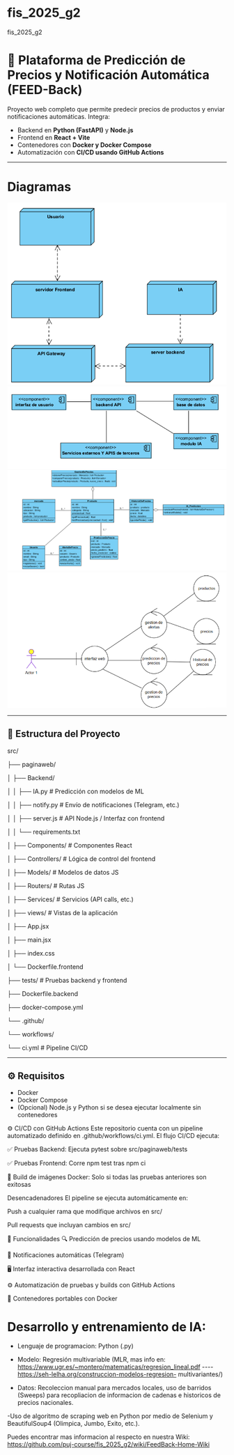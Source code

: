 # fis_2025_g2
fis_2025_g2

# 🧠 Plataforma de Predicción de Precios y Notificación Automática (FEED-Back)

Proyecto web completo que permite predecir precios de productos y enviar notificaciones automáticas. Integra:

- Backend en **Python (FastAPI)** y **Node.js**
- Frontend en **React + Vite**
- Contenedores con **Docker y Docker Compose**
- Automatización con **CI/CD usando GitHub Actions**

---
# Diagramas

![Diagrama de Despliegue](docs/Diagramas/Diagrama%20de%20despliegue.png)
![Diagrama de Componentes](docs/Diagramas/Diagrama%20de%20componentes.png)
![Diagrama de Clases](docs/Diagramas/Diagrama%20de%20clases.png)
![Diagrama EBC](docs/Diagramas/Diagarma%20EBC.png)


---

## 📁 Estructura del Proyecto

src/ 

├── paginaweb/

│ ├── Backend/

│ │ ├── IA.py # Predicción con modelos de ML

│ │ ├── notify.py # Envío de notificaciones (Telegram, etc.)

│ │ ├── server.js # API Node.js / Interfaz con frontend

│ │ └── requirements.txt

│ ├── Components/ # Componentes React

│ ├── Controllers/ # Lógica de control del frontend

│ ├── Models/ # Modelos de datos JS

│ ├── Routers/ # Rutas JS

│ ├── Services/ # Servicios (API calls, etc.)

│ ├── views/ # Vistas de la aplicación

│ ├── App.jsx

│ ├── main.jsx

│ ├── index.css

│ └── Dockerfile.frontend

├── tests/ # Pruebas backend y frontend

├── Dockerfile.backend

├── docker-compose.yml

└── .github/

└── workflows/

└── ci.yml # Pipeline CI/CD


---

## ⚙️ Requisitos

- Docker
- Docker Compose
- (Opcional) Node.js y Python si se desea ejecutar localmente sin contenedores

⚙️ CI/CD con GitHub Actions
Este repositorio cuenta con un pipeline automatizado definido en .github/workflows/ci.yml. El flujo CI/CD ejecuta:

✅ Pruebas Backend: Ejecuta pytest sobre src/paginaweb/tests

✅ Pruebas Frontend: Corre npm test tras npm ci

🐳 Build de imágenes Docker: Solo si todas las pruebas anteriores son exitosas

Desencadenadores
El pipeline se ejecuta automáticamente en:

Push a cualquier rama que modifique archivos en src/

Pull requests que incluyan cambios en src/

🧠 Funcionalidades
🔍 Predicción de precios usando modelos de ML

📩 Notificaciones automáticas (Telegram)

🖥️ Interfaz interactiva desarrollada con React

⚙️ Automatización de pruebas y builds con GitHub Actions

🐳 Contenedores portables con Docker


# Desarrollo y entrenamiento de IA:

  - Lenguaje de programacion: Python (.py)
  
  - Modelo: Regresión multivariable (MLR, mas info en: https://www.ugr.es/~montero/matematicas/regresion_lineal.pdf     ----     https://seh-lelha.org/construccion-modelos-regresion-    multivariantes/)
  
  - Datos: Recoleccion manual para mercados locales, uso de barridos (Sweeps) para recopliacion de informacion de cadenas e historicos de precios nacionales.

  -Uso de algoritmo de scraping web en Python por medio de Selenium y BeautifulSoup4 (Olimpica, Jumbo, Exito, etc.).


Puedes encontrar mas informacion al respecto en nuestra Wiki: https://github.com/puj-course/fis_2025_g2/wiki/FeedBack-Home-Wiki


